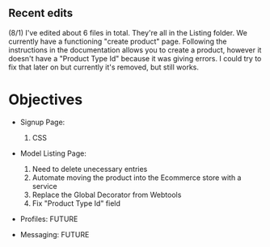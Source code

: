 ## Recent edits
(8/1)
I've edited about 6 files in total. They're all in the Listing folder. We currently have a functioning "create product" page. Following the instructions in the documentation allows you to create a product, however it doesn't have a "Product Type Id" because it was giving errors. I could try to fix that later on but currently it's removed, but still works.


# Objectives

* Signup Page:
  1. CSS

* Model Listing Page:
  1. Need to delete unecessary entries
  2. Automate moving the product into the Ecommerce store with a service
  3. Replace the Global Decorator from Webtools
  4. Fix "Product Type Id" field

* Profiles: FUTURE

* Messaging: FUTURE
